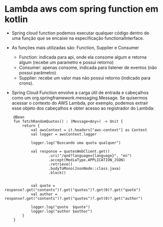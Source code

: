 # Lambda aws com spring function em kotlin
- Spring cloud function podemos executar qualquer código dentro de uma função que se encaixe na especificação functionalInterface.
- As funções mais utilizadas são: Function, Supplier e Consumer
  - Function: indicada para api, onde ela consome algum e retorna algum (recebe um parametro e possui retorno)
  - Consumer: apenas consome, indicada para listener de eventos (não possui parâmetro)
  - Supplier: recebe um valor mas não possui retorno (indicado para crons).

- Spring Cloud Function envolve a carga útil de entrada e cabeçalhos como um org.springframework.messaging.Message. Se quisermos acessar o contexto do AWS Lambda, por exemplo, podemos extrair esse objeto dos cabeçalhos e obter acesso ao registrador do Lambda:
```
    @Bean
    fun fetchRandomQuotes() : (Message<Any>) -> Unit {
        return {
            val awsContext = it.headers["aws-context"] as Context
            val logger = awsContext.logger

            logger.log("Buscando uma quota qualquer")

            val response = quotesWebClient.get()
                    .uri("/qod?language={language}", "en")
                    .accept(MediaType.APPLICATION_JSON)
                    .retrieve()
                    .bodyToMono(JsonNode::class.java)
                    .block()


            val quote = response?.get("contents")?.get("quotes")?.get(0)?.get("quote")
            val author = response?.get("contents")?.get("quotes")?.get(0)?.get("author")

            logger.log("quote  $quote")
            logger.log("author $author")
        }
    }

```
